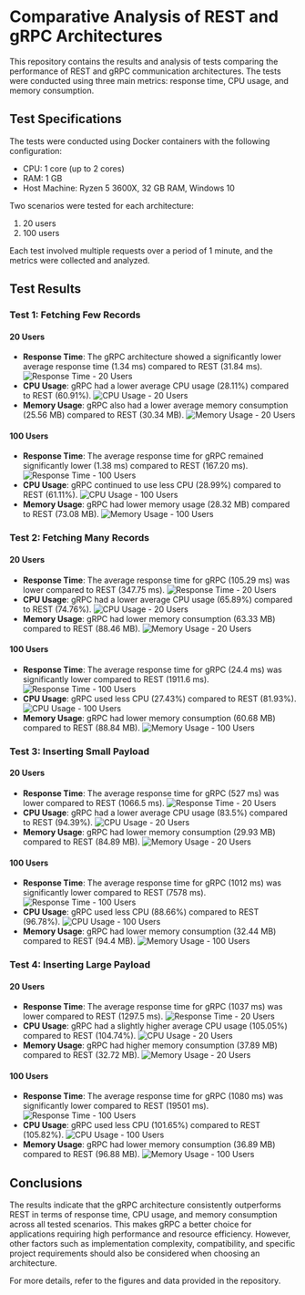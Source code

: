 # Comparative Analysis of REST and gRPC Architectures

This repository contains the results and analysis of tests comparing the performance of REST and gRPC communication architectures. The tests were conducted using three main metrics: response time, CPU usage, and memory consumption.

## Test Specifications

The tests were conducted using Docker containers with the following configuration:
- CPU: 1 core (up to 2 cores)
- RAM: 1 GB
- Host Machine: Ryzen 5 3600X, 32 GB RAM, Windows 10

Two scenarios were tested for each architecture: 
1. 20 users
2. 100 users

Each test involved multiple requests over a period of 1 minute, and the metrics were collected and analyzed.

## Test Results

### Test 1: Fetching Few Records

#### 20 Users

- **Response Time**: The gRPC architecture showed a significantly lower average response time (1.34 ms) compared to REST (31.84 ms).
![Response Time - 20 Users](images/getone-20-response-time.png)
- **CPU Usage**: gRPC had a lower average CPU usage (28.11%) compared to REST (60.91%).
![CPU Usage - 20 Users](images/getone-20-cpu.png)
- **Memory Usage**: gRPC also had a lower average memory consumption (25.56 MB) compared to REST (30.34 MB).
![Memory Usage - 20 Users](images/getone-20-ram.png)

#### 100 Users

- **Response Time**: The average response time for gRPC remained significantly lower (1.38 ms) compared to REST (167.20 ms).
![Response Time - 100 Users](images/getone-100-response-time.png)
- **CPU Usage**: gRPC continued to use less CPU (28.99%) compared to REST (61.11%).
![CPU Usage - 100 Users](images/getone-100-cpu.png)
- **Memory Usage**: gRPC had lower memory usage (28.32 MB) compared to REST (73.08 MB).
![Memory Usage - 100 Users](images/getone-100-ram.png)

### Test 2: Fetching Many Records

#### 20 Users

- **Response Time**: The average response time for gRPC (105.29 ms) was lower compared to REST (347.75 ms).
![Response Time - 20 Users](images/getall-20-response-time.png)
- **CPU Usage**: gRPC had a lower average CPU usage (65.89%) compared to REST (74.76%).
![CPU Usage - 20 Users](images/getall-20-cpu.png)
- **Memory Usage**: gRPC had lower memory consumption (63.33 MB) compared to REST (88.46 MB).
![Memory Usage - 20 Users](images/getall-20-ram.png)

#### 100 Users

- **Response Time**: The average response time for gRPC (24.4 ms) was significantly lower compared to REST (1911.6 ms).
![Response Time - 100 Users](images/getall-100-response-time.png)
- **CPU Usage**: gRPC used less CPU (27.43%) compared to REST (81.93%).
![CPU Usage - 100 Users](images/getall-100-cpu.png)
- **Memory Usage**: gRPC had lower memory consumption (60.68 MB) compared to REST (88.84 MB).
![Memory Usage - 100 Users](images/getall-100-ram.png)

### Test 3: Inserting Small Payload

#### 20 Users

- **Response Time**: The average response time for gRPC (527 ms) was lower compared to REST (1066.5 ms).
![Response Time - 20 Users](images/postone-20-response-time.png)
- **CPU Usage**: gRPC had a lower average CPU usage (83.5%) compared to REST (94.39%).
![CPU Usage - 20 Users](images/postone-20-cpu.png)
- **Memory Usage**: gRPC had lower memory consumption (29.93 MB) compared to REST (84.89 MB).
![Memory Usage - 20 Users](images/postone-20-ram.png)

#### 100 Users

- **Response Time**: The average response time for gRPC (1012 ms) was significantly lower compared to REST (7578 ms).
![Response Time - 100 Users](images/postone-100-response-time.png)
- **CPU Usage**: gRPC used less CPU (88.66%) compared to REST (96.78%).
![CPU Usage - 100 Users](images/postone-100-cpu.png)
- **Memory Usage**: gRPC had lower memory consumption (32.44 MB) compared to REST (94.4 MB).
![Memory Usage - 100 Users](images/postone-100-ram.png)

### Test 4: Inserting Large Payload

#### 20 Users

- **Response Time**: The average response time for gRPC (1037 ms) was lower compared to REST (1297.5 ms).
![Response Time - 20 Users](images/postall-20-response-time.png)
- **CPU Usage**: gRPC had a slightly higher average CPU usage (105.05%) compared to REST (104.74%).
![CPU Usage - 20 Users](images/postall-20-cpu.png)
- **Memory Usage**: gRPC had higher memory consumption (37.89 MB) compared to REST (32.72 MB).
![Memory Usage - 20 Users](images/postall-20-ram.png)

#### 100 Users

- **Response Time**: The average response time for gRPC (1080 ms) was significantly lower compared to REST (19501 ms).
![Response Time - 100 Users](images/postall-100-response-time.png)
- **CPU Usage**: gRPC used less CPU (101.65%) compared to REST (105.82%).
![CPU Usage - 100 Users](images/postall-100-cpu.png)
- **Memory Usage**: gRPC had lower memory consumption (36.89 MB) compared to REST (96.88 MB).
![Memory Usage - 100 Users](images/postall-100-ram.png)

## Conclusions

The results indicate that the gRPC architecture consistently outperforms REST in terms of response time, CPU usage, and memory consumption across all tested scenarios. This makes gRPC a better choice for applications requiring high performance and resource efficiency. However, other factors such as implementation complexity, compatibility, and specific project requirements should also be considered when choosing an architecture.

For more details, refer to the figures and data provided in the repository.

